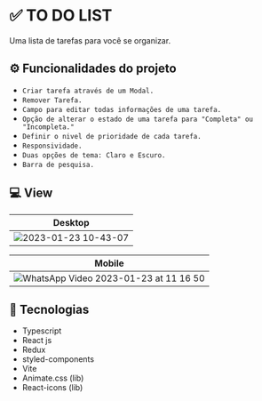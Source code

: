 # :white_check_mark: TO DO LIST

<p>Uma lista de tarefas para você se organizar.

## ⚙ Funcionalidades do projeto
- `Criar tarefa através de um Modal.`
- `Remover Tarefa.`
- `Campo para editar todas informações de uma tarefa.`
- `Opção de alterar o estado de uma tarefa para "Completa" ou "Incompleta."`
- `Definir o nivel de prioridade de cada tarefa.`
- `Responsividade.`
- `Duas opções de tema: Claro e Escuro.`
- `Barra de pesquisa.`

## :computer: View
Desktop  |
--------- |
![2023-01-23 10-43-07](https://user-images.githubusercontent.com/98750284/214064870-3b499f92-055d-4ded-9c15-6363703deaa1.gif)|


Mobile  |
--------- |
![WhatsApp Video 2023-01-23 at 11 16 50](https://user-images.githubusercontent.com/98750284/214065593-4fc8997a-bbaf-47b1-a7e6-df266b0387c5.gif) |


## :hammer: Tecnologias
- Typescript
- React js
- Redux
- styled-components
- Vite
- Animate.css (lib)
- React-icons (lib)
